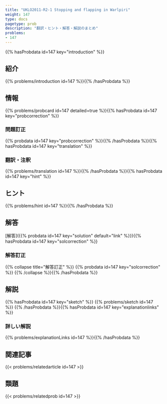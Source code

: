 ```yaml
---
title: "UKLO2011-R2-1 Stopping and flapping in Warlpiri"
weight: 147
type: docs
pagetype: prob
description: "翻訳・ヒント・解答・解説のまとめ"
problems: 
- 147
---
```


{{% hasProbdata id=147 key="introduction" %}}

## 紹介

{{% problems/introduction id=147 %}}{{% /hasProbdata %}}

## 情報

{{% problems/probcard id=147 detailed=true %}}{{% hasProbdata id=147 key="probcorrection" %}}

### 問題訂正

{{% probdata id=147 key="probcorrection" %}}{{% /hasProbdata %}}{{% hasProbdata id=147 key="translation" %}}

### 翻訳・注釈

{{% problems/translation id=147 %}}{{% /hasProbdata %}}{{% hasProbdata id=147 key="hint" %}}

## ヒント

{{% problems/hint id=147 %}}{{% /hasProbdata %}}

## 解答

[解答]({{% probdata id=147 key="solution" default="link" %}}){{% hasProbdata id=147 key="solcorrection" %}}

### 解答訂正

{{% collapse title="解答訂正" %}}
{{% probdata id=147 key="solcorrection" %}}
{{% /collapse %}}{{% /hasProbdata %}}

## 解説

{{% hasProbdata id=147 key="sketch" %}}
{{% problems/sketch id=147 %}}
{{% /hasProbdata %}}{{% hasProbdata id=147 key="explanationlinks" %}}

### 詳しい解説

{{% problems/explanationLinks id=147 %}}{{% /hasProbdata %}}

## 関連記事

{{< problems/relatedarticle id=147 >}}

## 類題

{{< problems/relatedprob id=147 >}}
